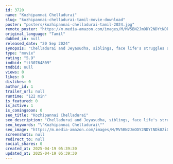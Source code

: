 ```yaml
---
id: 3720
name: "Kozhipannai Chelladurai"
slug: "kozhipannai-chelladurai-tamil-movie-download"
poster: "posters/kozhipannai-chelladurai-tamil-2024.jpg"
remote_poster: "https://m.media-amazon.com/images/M/MV5BN2JmODY2NDYtNDk0Zi00ZDM1LTlkYjktNDFkMmUzZDlmODA3XkEyXkFqcGc@._V1_SX300.jpg"
original_language: "Tamil"
dubbed_in: null
released_date: "20 Sep 2024"
synopsis: "Chelladurai and Jeyasudha, siblings, face life's struggles after a devastating tragedy, their unbreakable bond fortified by their uncle Periyasamy's constant guidance since childhood."
type: "movie"
rating: "5.9"
imdbid: "tt30764809"
tmdbid: null
views: 0
likes: 0
dislikes: 0
author_id: 1
trailer_url: null
runtime: "122 min"
is_featured: 0
is_active: 1
is_comingsoon: 0
seo_title: "Kozhipannai Chelladurai"
seo_description: "Chelladurai and Jeyasudha, siblings, face life's struggles after a devastating tragedy, their unbreakable bond fortified by their uncle Periyasamy's constant guidance since childhood."
seo_keywords: "\"Kozhipannai Chelladurai\""
seo_image: "https://m.media-amazon.com/images/M/MV5BN2JmODY2NDYtNDk0Zi00ZDM1LTlkYjktNDFkMmUzZDlmODA3XkEyXkFqcGc@._V1_SX300.jpg"
screenshots: null
redirect_to: null
social_shares: 0
created_at: 2025-04-19 05:39:30
updated_at: 2025-04-19 05:39:30
---
```


